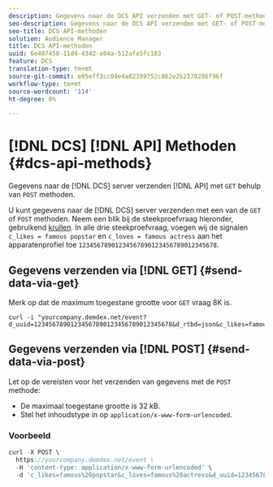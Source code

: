 ```yaml
---
description: Gegevens naar de DCS API verzenden met GET- of POST-methoden.
seo-description: Gegevens naar de DCS API verzenden met GET- of POST-methoden.
seo-title: DCS API-methoden
solution: Audience Manager
title: DCS API-methoden
uuid: 6e407458-11d4-4342-a84a-512afa5fc183
feature: DCS
translation-type: tm+mt
source-git-commit: e05eff3cc04e4a82399752c862e2b2370286f96f
workflow-type: tm+mt
source-wordcount: '114'
ht-degree: 0%

---
```



# [!DNL DCS] [!DNL API] Methoden {#dcs-api-methods}

Gegevens naar de [!DNL DCS] server verzenden [!DNL API] met `GET` behulp van `POST` methoden.

U kunt gegevens naar de [!DNL DCS] server verzenden met een van de `GET` of `POST` methoden. Neem een blik bij de steekproefvraag hieronder, gebruikend [krullen](https://curl.haxx.se/). In alle drie steekproefvraag, voegen wij de signalen `c_likes = famous popstar` en `c_loves = famous actress` aan het apparatenprofiel toe `12345678901234567890123456789012345678`.

## Gegevens verzenden via [!DNL GET] {#send-data-via-get}

Merk op dat de maximum toegestane grootte voor `GET` vraag 8K is.

```
curl -i "yourcompany.demdex.net/event?d_uuid=12345678901234567890123456789012345678&d_rtbd=json&c_likes=famous%20popstar&c_loves=famous%20actress"
```

## Gegevens verzenden via [!DNL POST] {#send-data-via-post}

Let op de vereisten voor het verzenden van gegevens met de `POST` methode:

* De maximaal toegestane grootte is 32 kB.
* Stel het inhoudstype in op `application/x-www-form-urlencoded`.

### Voorbeeld

```js
curl -X POST \
  https://yourcompany.demdex.net/event \
  -H 'content-type: application/x-www-form-urlencoded' \
  -d 'c_likes=famous%20popstar&c_loves=famous%20actress&d_uuid=12345678901234567890123456789012345678'
```
